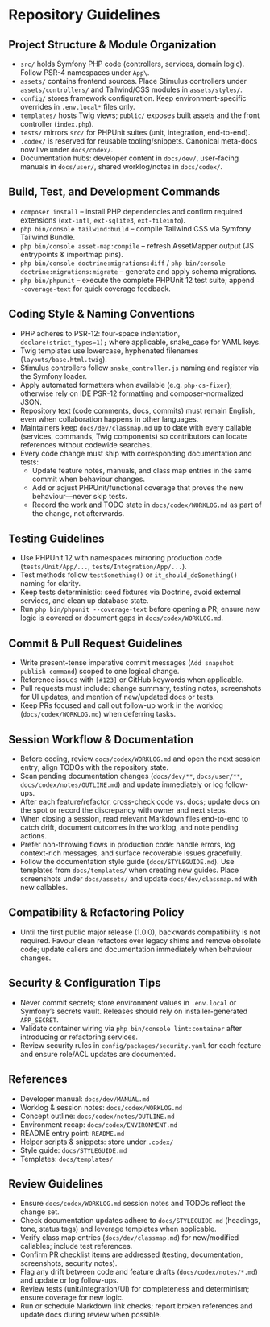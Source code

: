 # Repository Guidelines

## Project Structure & Module Organization
- `src/` holds Symfony PHP code (controllers, services, domain logic). Follow PSR-4 namespaces under `App\`.
- `assets/` contains frontend sources. Place Stimulus controllers under `assets/controllers/` and Tailwind/CSS modules in `assets/styles/`.
- `config/` stores framework configuration. Keep environment-specific overrides in `.env.local*` files only.
- `templates/` hosts Twig views; `public/` exposes built assets and the front controller (`index.php`).
- `tests/` mirrors `src/` for PHPUnit suites (unit, integration, end-to-end).
- `.codex/` is reserved for reusable tooling/snippets. Canonical meta-docs now live under `docs/codex/`.
- Documentation hubs: developer content in `docs/dev/`, user-facing manuals in `docs/user/`, shared worklog/notes in `docs/codex/`.

## Build, Test, and Development Commands
- `composer install` – install PHP dependencies and confirm required extensions (`ext-intl`, `ext-sqlite3`, `ext-fileinfo`).
- `php bin/console tailwind:build` – compile Tailwind CSS via Symfony Tailwind Bundle.
- `php bin/console asset-map:compile` – refresh AssetMapper output (JS entrypoints & importmap pins).
- `php bin/console doctrine:migrations:diff` / `php bin/console doctrine:migrations:migrate` – generate and apply schema migrations.
- `php bin/phpunit` – execute the complete PHPUnit 12 test suite; append `--coverage-text` for quick coverage feedback.

## Coding Style & Naming Conventions
- PHP adheres to PSR-12: four-space indentation, `declare(strict_types=1);` where applicable, snake_case for YAML keys.
- Twig templates use lowercase, hyphenated filenames (`layouts/base.html.twig`).
- Stimulus controllers follow `snake_controller.js` naming and register via the Symfony loader.
- Apply automated formatters when available (e.g. `php-cs-fixer`); otherwise rely on IDE PSR-12 formatting and composer-normalized JSON.
- Repository text (code comments, docs, commits) must remain English, even when collaboration happens in other languages.
- Maintainers keep `docs/dev/classmap.md` up to date with every callable (services, commands, Twig components) so contributors can locate references without codewide searches.
- Every code change must ship with corresponding documentation and tests:
  - Update feature notes, manuals, and class map entries in the same commit when behaviour changes.
  - Add or adjust PHPUnit/functional coverage that proves the new behaviour—never skip tests.
  - Record the work and TODO state in `docs/codex/WORKLOG.md` as part of the change, not afterwards.

## Testing Guidelines
- Use PHPUnit 12 with namespaces mirroring production code (`tests/Unit/App/...`, `tests/Integration/App/...`).
- Test methods follow `testSomething()` or `it_should_doSomething()` naming for clarity.
- Keep tests deterministic: seed fixtures via Doctrine, avoid external services, and clean up database state.
- Run `php bin/phpunit --coverage-text` before opening a PR; ensure new logic is covered or document gaps in `docs/codex/WORKLOG.md`.

## Commit & Pull Request Guidelines
- Write present-tense imperative commit messages (`Add snapshot publish command`) scoped to one logical change.
- Reference issues with `[#123]` or GitHub keywords when applicable.
- Pull requests must include: change summary, testing notes, screenshots for UI updates, and mention of new/updated docs or tests.
- Keep PRs focused and call out follow-up work in the worklog (`docs/codex/WORKLOG.md`) when deferring tasks.

## Session Workflow & Documentation
- Before coding, review `docs/codex/WORKLOG.md` and open the next session entry; align TODOs with the repository state.
- Scan pending documentation changes (`docs/dev/**`, `docs/user/**`, `docs/codex/notes/OUTLINE.md`) and update immediately or log follow-ups.
- After each feature/refactor, cross-check code vs. docs; update docs on the spot or record the discrepancy with owner and next steps.
- When closing a session, read relevant Markdown files end-to-end to catch drift, document outcomes in the worklog, and note pending actions.
- Prefer non-throwing flows in production code: handle errors, log context-rich messages, and surface recoverable issues gracefully.
- Follow the documentation style guide (`docs/STYLEGUIDE.md`). Use templates from `docs/templates/` when creating new guides. Place screenshots under `docs/assets/` and update `docs/dev/classmap.md` with new callables.

## Compatibility & Refactoring Policy
- Until the first public major release (1.0.0), backwards compatibility is not required. Favour clean refactors over legacy shims and remove obsolete code; update callers and documentation immediately when behaviour changes.

## Security & Configuration Tips
- Never commit secrets; store environment values in `.env.local` or Symfony’s secrets vault. Releases should rely on installer-generated `APP_SECRET`.
- Validate container wiring via `php bin/console lint:container` after introducing or refactoring services.
- Review security rules in `config/packages/security.yaml` for each feature and ensure role/ACL updates are documented.

## References
- Developer manual: `docs/dev/MANUAL.md`
- Worklog & session notes: `docs/codex/WORKLOG.md`
- Concept outline: `docs/codex/notes/OUTLINE.md`
- Environment recap: `docs/codex/ENVIRONMENT.md`
- README entry point: `README.md`
- Helper scripts & snippets: store under `.codex/`
- Style guide: `docs/STYLEGUIDE.md`
- Templates: `docs/templates/`

## Review Guidelines
- Ensure `docs/codex/WORKLOG.md` session notes and TODOs reflect the change set.
- Check documentation updates adhere to `docs/STYLEGUIDE.md` (headings, tone, status tags) and leverage templates when applicable.
- Verify class map entries (`docs/dev/classmap.md`) for new/modified callables; include test references.
- Confirm PR checklist items are addressed (testing, documentation, screenshots, security notes).
- Flag any drift between code and feature drafts (`docs/codex/notes/*.md`) and update or log follow-ups.
- Review tests (unit/integration/UI) for completeness and determinism; ensure coverage for new logic.
- Run or schedule Markdown link checks; report broken references and update docs during review when possible.
